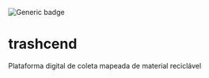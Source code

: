 ![Generic badge](https://img.shields.io/badge/STATUS-CONCLUÍDO-<COLOR>.svg)

# trashcend
Plataforma digital de coleta mapeada de material reciclável
